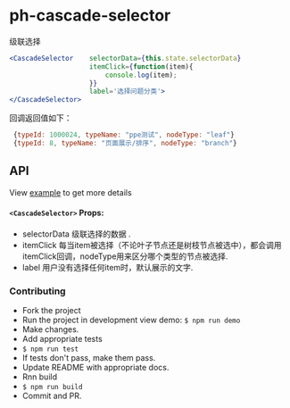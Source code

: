 # ph-cascade-selector

级联选择
```jsx
<CascadeSelector    selectorData={this.state.selectorData}
                    itemClick={function(item){
                        console.log(item);
                    }}
                    label='选择问题分类'>
</CascadeSelector>
```
回调返回值如下：
```js
 {typeId: 1000024, typeName: "ppe测试", nodeType: "leaf"}
 {typeId: 8, typeName: "页面展示/排序", nodeType: "branch"}
```

##  API
View [example](/example/src/index.js) to get more details

#### `<CascadeSelector>` Props:
- selectorData 级联选择的数据 .
- itemClick 每当item被选择（不论叶子节点还是树枝节点被选中），都会调用itemClick回调，nodeType用来区分哪个类型的节点被选择.
- label 用户没有选择任何item时，默认展示的文字.



### Contributing

- Fork the project
- Run the project in development view demo: `$ npm run demo`
- Make changes.
- Add appropriate tests
- `$ npm run test`
- If tests don't pass, make them pass.
- Update README with appropriate docs.
- Rnn build
- `$ npm run build`
- Commit and PR.


